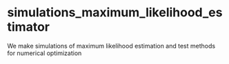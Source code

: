 # simulations_maximum_likelihood_estimator
We make simulations of maximum likelihood estimation and test methods for numerical optimization
